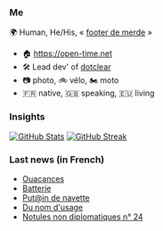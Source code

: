 ### Me

🌍 Human, He/His, « [footer de merde](https://open-time.net/post/2013/07/17/La-veritable-histoire-du-Footer-de-merde-) » 
* 🏠 https://open-time.net 
* 🛠️ Lead dev' of [dotclear](https://git.dotclear.org/dev/dotclear)
* 📷 photo, 🚲 vélo, 🏍️ moto 
* 🇫🇷 native, 🇬🇧 speaking, 🇪🇺 living

### Insights

[![GitHub Stats](https://github-readme-stats-sigma-five.vercel.app/api?username=franck-paul)](https://github.com/franck-paul)
[![GitHub Streak](https://github-readme-streak-stats.herokuapp.com?user=franck-paul)](https://git.io/streak-stats)

### Last news (in French)

<!-- BLOG-POST-LIST:START -->
- [Ouacances](https://open-time.net/post/2023/08/12/Ouacances)
- [Batterie](https://open-time.net/post/2023/08/11/Batterie)
- [Put@in de navette](https://open-time.net/post/2023/08/10/Putin-de-navette)
- [Du nom d&#39;usage](https://open-time.net/post/2023/08/09/Du-nom-d-usage)
- [Notules non diplomatiques n° 24](https://open-time.net/post/2023/08/08/Notules-non-diplomatiques-n-24)
<!-- BLOG-POST-LIST:END -->
